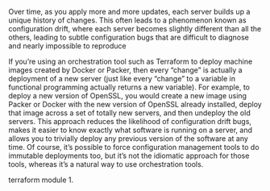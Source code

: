 Over time, as you apply more and more updates, each server builds up a unique history of changes. This often leads to a phenomenon known as configuration drift, where each server becomes slightly different than all the others, leading to subtle configuration bugs that are difficult to diagnose and nearly impossible to reproduce

If you’re using an orchestration tool such as Terraform to deploy machine images created by Docker or Packer, then every “change” is actually a deployment of a new server (just like every “change” to a variable in functional programming actually returns a new variable). For example, to deploy a new version of OpenSSL, you would create a new image using Packer or Docker with the new version of OpenSSL already installed, deploy that image across a set of totally new servers, and then undeploy the old servers. This approach reduces the likelihood of configuration drift bugs, makes it easier to know exactly what software is running on a server, and allows you to trivially deploy any previous version of the software at any time. Of course, it’s possible to force configuration management tools to do immutable deployments too, but it’s not the idiomatic approach for those tools, whereas it’s a natural way to use orchestration tools.

terraform module
1. 

